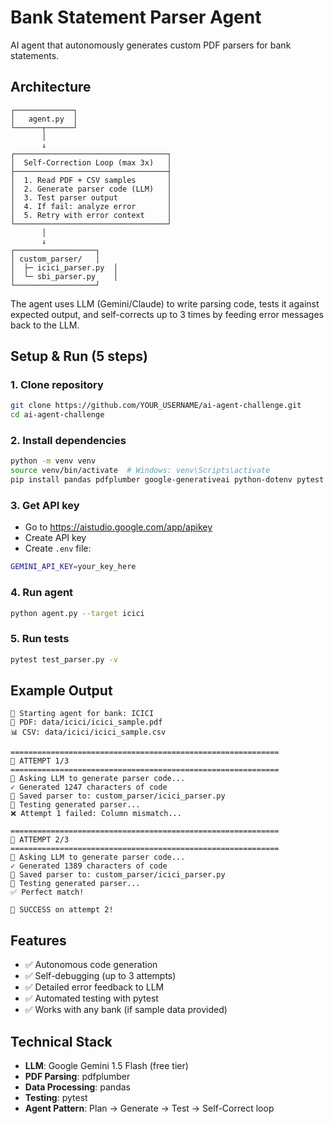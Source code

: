 # Bank Statement Parser Agent

AI agent that autonomously generates custom PDF parsers for bank statements.

## Architecture

```
┌─────────────┐
│   agent.py  │
└──────┬──────┘
       │
       ↓
┌──────────────────────────────────┐
│  Self-Correction Loop (max 3x)   │
├──────────────────────────────────┤
│  1. Read PDF + CSV samples       │
│  2. Generate parser code (LLM)   │
│  3. Test parser output           │
│  4. If fail: analyze error       │
│  5. Retry with error context     │
└──────────────────────────────────┘
       │
       ↓
┌──────────────────┐
│ custom_parser/   │
│  ├─ icici_parser.py  │
│  └─ sbi_parser.py    │
└──────────────────┘
```

The agent uses LLM (Gemini/Claude) to write parsing code, tests it against expected output, and self-corrects up to 3 times by feeding error messages back to the LLM.

## Setup & Run (5 steps)

### 1. Clone repository
```bash
git clone https://github.com/YOUR_USERNAME/ai-agent-challenge.git
cd ai-agent-challenge
```

### 2. Install dependencies
```bash
python -m venv venv
source venv/bin/activate  # Windows: venv\Scripts\activate
pip install pandas pdfplumber google-generativeai python-dotenv pytest
```

### 3. Get API key
- Go to https://aistudio.google.com/app/apikey
- Create API key
- Create `.env` file:
```bash
GEMINI_API_KEY=your_key_here
```

### 4. Run agent
```bash
python agent.py --target icici
```

### 5. Run tests
```bash
pytest test_parser.py -v
```

## Example Output

```
🚀 Starting agent for bank: ICICI
📄 PDF: data/icici/icici_sample.pdf
📊 CSV: data/icici/icici_sample.csv

============================================================
🔄 ATTEMPT 1/3
============================================================
🤖 Asking LLM to generate parser code...
✓ Generated 1247 characters of code
💾 Saved parser to: custom_parser/icici_parser.py
🧪 Testing generated parser...
❌ Attempt 1 failed: Column mismatch...

============================================================
🔄 ATTEMPT 2/3
============================================================
🤖 Asking LLM to generate parser code...
✓ Generated 1389 characters of code
💾 Saved parser to: custom_parser/icici_parser.py
🧪 Testing generated parser...
✅ Perfect match!

🎉 SUCCESS on attempt 2!
```

## Features

- ✅ Autonomous code generation
- ✅ Self-debugging (up to 3 attempts)
- ✅ Detailed error feedback to LLM
- ✅ Automated testing with pytest
- ✅ Works with any bank (if sample data provided)

## Technical Stack

- **LLM**: Google Gemini 1.5 Flash (free tier)
- **PDF Parsing**: pdfplumber
- **Data Processing**: pandas
- **Testing**: pytest
- **Agent Pattern**: Plan → Generate → Test → Self-Correct loop
